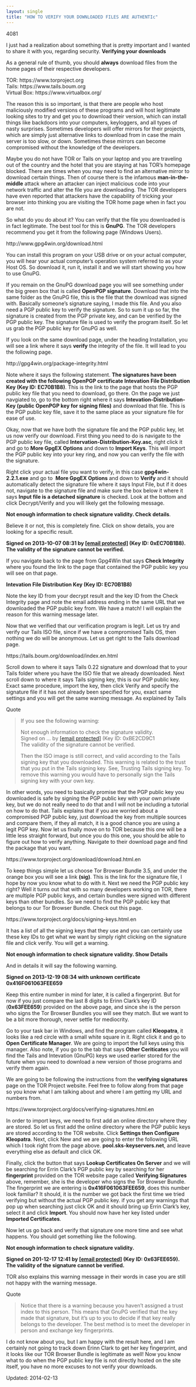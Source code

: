 ```yaml
---
layout: single
title: "HOW TO VERIFY YOUR DOWNLOADED FILES ARE AUTHENTIc"
---
```

4081


<p>I just had a realization about something that is pretty important and I wanted to share it with you, regarding security. <strong>Verifying your downloads</strong></p>
<p>As a general rule of thumb, you should <strong>always</strong> download files from the home pages of their respective developers.</p>
<p>TOR: https://www.torproject.org<br />
Tails: https://www.tails.boum.org<br />
Virtual Box: https://www.virtualbox.org/</p>
<p>The reason this is so important, is that there are people who host maliciously modified versions of these programs and will host legitimate looking sites to try and get you to download their version, which can install things like backdoors into your computers, keyloggers, and all types of nasty surprises. Sometimes developers will offer mirrors for their projects, which are simply just alternative links to download from in case the main server is too slow, or down. Sometimes these mirrors can become compromised without the knowledge of the developers.</p>
<p>Maybe you do not have TOR or Tails on your laptop and you are traveling out of the country and the hotel that you are staying at has TOR&#8217;s homepage blocked. There are times when you may need to find an alternative mirror to download certain things. Then of course there is the infamous <strong>man-in-the-middle</strong> attack where an attacker can inject malicious code into your network traffic and alter the file you are downloading. The TOR developers have even reported that attackers have the capability of tricking your browser into thinking you are visiting the TOR home page when in fact you are not.</p>
<p>So what do you do about it? You can verify that the file you downloaded is in fact legitimate. The best tool for this is <strong>GnuPG</strong>. The TOR developers recommend you get it from the following page (Windows Users).</p>
<p>http://www.gpg4win.org/download.html</p>
<p>You can install this program on your USB drive or on your actual computer, you will hear your actual computer&#8217;s operation system referred to as your Host OS. So download it, run it, install it and we will start showing you how to use GnuPG.</p>
<p>If you remain on the GnuPG download page you will see something under the big green box that is called <strong>OpenPGP signature</strong>. Download that into the same folder as the GnuPG file, this is the file that the download was signed with. Basically someone&#8217;s signature saying, I made this file. And you also need a PGP public key to verify the signature. So to sum it up so far, the signature is created from the PGP private key, and can be verified by the PGP public key. The signature file is used to verify the program itself. So let us grab the PGP public key for GnuPG as well.</p>
<p>If you look on the same download page, under the heading Installation, you will see a link where it says <strong>verify</strong> the integrity of the file. It will lead to you the following page.</p>
<p>http://gpg4win.org/package-integrity.html</p>
<p>Note where it says the following statement. <strong>The signatures have been created with the following OpenPGP certificate Intevation File Distribution Key (Key ID: EC70B1B8)</strong>. This is the link to the page that hosts the PGP public key file that you need to download, go there. On the page we just navgiated to, go to the bottom right where it says <strong>Intevation-Distribution-Key (public OpenPGP key for signing files)</strong> and download that file. This is the PGP public key file, save it to the same place as your signature file for ease of use.</p>
<p>Okay, now that we have both the signature file and the PGP public key, let us now verify our download. First thing you need to do is navigate to the PGP public key file, called <strong>Intervation-Distribution-Key.asc</strong>, right click it and go to <strong>More GpgEX Options</strong> and down to <strong>Import Keys</strong>. This will import the PGP public key into your key ring, and now you can verify the file with the signature.</p>
<p>Right click your actual file you want to verify, in this case <strong>gpg4win-2.2.1.exe</strong> and go to  <strong>More GpgEX Options</strong> and down to <strong>Verify</strong> and it should automatically detect the signature file where it says Input File, but if it does not, navigate to the signature file and make sure the box below it where it says <strong>Input file is a detached signature</strong> is checked. Look at the bottom and click Decrypt/Verify and you will likely get the following message.</p>
<p><strong>Not enough information to check signature validity. Check details</strong>.</p>
<p>Believe it or not, this is completely fine. Click on show details, you are looking for a specific result.</p>
<p><strong>Signed on 2013-10-07 08:31 by <a href="/cdn-cgi/l/email-protection" class="__cf_email__" data-cfemail="07636e7473756e6572736e68692a6c627e476e697362757166736e6869296362">[email&#160;protected]</a> (Key ID: 0xEC70B1B8). The validity of the signature cannot be verified.</strong></p>
<p>If you navigate back to the page from Gpg4Win that says <strong>Check Integrity</strong> where you found the link to the page that contained the PGP public key you will see on that page.</p>
<p><strong>Intevation File Distribution Key (Key ID: EC70B1B8)</strong></p>
<p>Note the key ID from your decrypt result and the key ID from the Check Integrity page and note the email address ending in the same URL that we downloaded the PGP public key from. We have a match! I will explain the reason for this warning message later.</p>
<p>Now that we verified that our verification program is legit. Let us try and verify our Tails ISO file, since if we have a compromised Tails OS, then nothing we do will be anonymous. Let us get right to the Tails download page.</p>
<p>https://tails.boum.org/download/index.en.html</p>
<p>Scroll down to where it says Tails 0.22 signature and download that to your Tails folder where you have the ISO file that we already downloaded. Next scroll down to where it says Tails signing key, this is our PGP public key. Exact same procedure, import the key, then click Verify and specify the signature file if it has not already been specified for you, exact same settings and you will get the same warning message. As explained by Tails</p>
<div>
<div>Quote</div>
</div>
<blockquote><p>If you see the following warning:</p>
<p>Not enough information to check the signature validity.<br />
Signed on &#8230; by <a href="/cdn-cgi/l/email-protection" class="__cf_email__" data-cfemail="1f6b7e76736c5f7d706a7231706d78">[email&#160;protected]</a> (Key ID: 0xBE2CD9C1<br />
The validity of the signature cannot be verified.</p>
<p>Then the ISO image is still correct, and valid according to the Tails signing key that you downloaded. This warning is related to the trust that you put in the Tails signing key. See, Trusting Tails signing key. To remove this warning you would have to personally sign the Tails signing key with your own key.</p></blockquote>
<p>In other words, you need to basically promise that the PGP public key you downloaded is safe by signing the PGP public key with your own private key, but we do not really need to do that and I will not be including a tutorial on how to do that. Tails explains that if you are worried about a compromised PGP public key, just download the key from multiple sources and compare them, if they all match, it is a good chance you are using a legit PGP key. Now let us finally move on to TOR because this one will be a little less straight forward, but once you do this one, you should be able to figure out how to verify anything. Navigate to their download page and find the package that you want.</p>
<p>https://www.torproject.org/download/download.html.en</p>
<p>To keep things simple let us choose Tor Browser Bundle 3.5, and under the orange box you will see a link <strong>(sig)</strong>. This is the link for the signature file, I hope by now you know what to do with it. Next we need the PGP public key right? Well it turns out that with so many developers working on TOR, there are multiple PGP public keys, and certain bundles were signed with different keys than other bundles. So we need to find the PGP public key that belongs to our Tor Browser Bundle. Check out this page.</p>
<p>https://www.torproject.org/docs/signing-keys.html.en</p>
<p>It has a list of all the signing keys that they use and you can certainly use these key IDs to get what we want by simply right clicking on the signature file and click verify. You will get a warning.</p>
<p><strong>Not enough information to check signature validity. Show Details</strong></p>
<p>And in details it will say the following warning.</p>
<p><strong>Signed on 2013-12-19 08:34 with unknown certificate 0x416F061063FEE659</strong></p>
<p>Keep this entire number in mind for later, it is called a fingerprint. But for now if you just compare the last 8 digits to Erinn Clark&#8217;s key ID (<strong>0x63FEE659</strong>) provided on the above page, and since she is the person who signs the Tor Browser Bundles you will see they match. But we want to be a bit more thorough, never settle for mediocrity.</p>
<p>Go to your task bar in Windows, and find the program called <strong>Kleopatra</strong>, it looks like a red circle with a small white square in it. Right click it and go to <strong>Open Certificate Manager</strong>. We are going to import the full keys using this manager. Also note, if you go to the tab that says <strong>Other Ceriticates</strong> you will find the Tails and Intevation (GnuPG) keys we used earlier stored for the future when you need to download a new version of those programs and verify them again.</p>
<p>We are going to be following the instructions from the <strong>verifying signatures</strong> page on the TOR Project website. Feel free to follow along from that page so you know what I am talking about and where I am getting my URL and numbers from.</p>
<p>https://www.torproject.org/docs/verifying-signatures.html.en</p>
<p>In order to import keys, we need to first add an online directory where they are stored. So let us first add the online directory where the PGP public keys are stored according to the TOR website. Click <strong>Settings then Configure Kleopatra</strong>. Next, click New and we are going to enter the following URL which I took right from the page above. <strong>pool.sks-keyservers.net</strong>, and leave everything else as default and click OK.</p>
<p>Finally, click the button that says <strong>Lookup Certificates On Server</strong> and we will be searching for Errin Clark&#8217;s PGP public key by searching for her <strong>fingerprint</strong> provided on the TOR website page called <strong>Verifying Signatures</strong> above, remember, she is the developer who signs the Tor Browser Bundle. The fingerprint we are entering is <strong>0x416F061063FEE659</strong>, does this number look familiar? It should, it is the number we got back the first time we tried verifying but without the actual PGP public key. if you get any warnings that pop up when searching just click OK and it should bring up Errin Clark&#8217;s key, select it and click <strong>Import</strong>. You should now have her key listed under <strong>Imported Certificates</strong>.</p>
<p>Now let us go back and verify that signature one more time and see what happens. You should get something like the following.</p>
<p><strong>Not enough information to check signature validity.</p>
<p>Signed on 201-12-17 12:41 by <a href="/cdn-cgi/l/email-protection" class="__cf_email__" data-cfemail="9bfee9e9f2f5dbeff4e9ebe9f4f1fef8efb5f4e9fc">[email&#160;protected]</a> (Key ID: 0x63FEE659).<br />
The validity of the signature cannot be verified.</strong></p>
<p>TOR also explains this warning message in their words in case you are still not happy with the warning message.</p>
<div>
<div>Quote</div>
</div>
<blockquote><p>Notice that there is a warning because you haven&#8217;t assigned a trust index to this person. This means that GnuPG verified that the key made that signature, but it&#8217;s up to you to decide if that key really belongs to the developer. The best method is to meet the developer in person and exchange key fingerprints.</p></blockquote>
<p>I do not know about you, but I am happy with the result here, and I am certainly not going to track down Erinn Clark to get her key fingerprint, and it looks like our TOR Browser Bundle is legitimate as well! Now you know what to do when the PGP public key file is not directly hosted on the site itself, you have no more excuses to not verify your downloads.</p>

Updated: 2014-02-13

